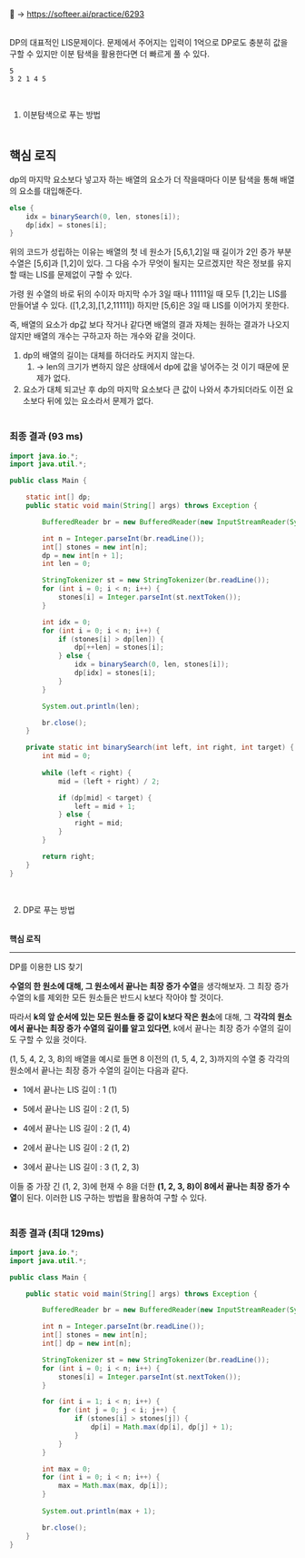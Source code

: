 📌 → https://softeer.ai/practice/6293 <br/><br/>

DP의 대표적인 LIS문제이다. 문제에서 주어지는 입력이 1억으로 DP로도 충분히 값을 구할 수 있지만 이분 탐색을 활용한다면 더 빠르게 풀 수 있다.

```
5
3 2 1 4 5
```

<br/>

1) 이분탐색으로 푸는 방법 <br/><br/>

**핵심 로직**
---

dp의 마지막 요소보다 넣고자 하는 배열의 요소가 더 작을때마다 이분 탐색을 통해 배열의 요소를 대입해준다.

```java
else {
    idx = binarySearch(0, len, stones[i]);
    dp[idx] = stones[i];
}
```

위의 코드가 성립하는 이유는 배열의 첫 네 원소가 [5,6,1,2]일 때 길이가 2인 증가 부분수열은 [5,6]과 [1,2]이 있다. 그 다음 수가 무엇이 될지는 모르겠지만 작은 정보를 유지할 때는 LIS를 문제없이 구할 수 있다. 

가령 원 수열의 바로 뒤의 수이자 마지막 수가 3일 때나 11111일 때 모두 [1,2]는 LIS를 만들어낼 수 있다. ([1,2,3],[1,2,11111]) 하지만 [5,6]은 3일 때 LIS를 이어가지 못한다.

즉, 배열의 요소가 dp값 보다 작거나 같다면 배열의 결과 자체는 원하는 결과가 나오지 않지만 배열의 개수는 구하고자 하는 개수와 같을 것이다.

1. dp의 배열의 길이는 대체를 하더라도 커지지 않는다. 
    1. → len의 크기가 변하지 않은 상태에서 dp에 값을 넣어주는 것 이기 때문에 문제가 없다.
2. 요소가 대체 되고난 후 dp의 마지막 요소보다 큰 값이 나와서 추가되더라도 이전 요소보다 뒤에 있는 요소라서 문제가 없다. <br/><br/>

### 최종 결과 (93 ms)

```java
import java.io.*;
import java.util.*;

public class Main {

    static int[] dp;
    public static void main(String[] args) throws Exception {

        BufferedReader br = new BufferedReader(new InputStreamReader(System.in));

        int n = Integer.parseInt(br.readLine());
        int[] stones = new int[n];
        dp = new int[n + 1];
        int len = 0;

        StringTokenizer st = new StringTokenizer(br.readLine());
        for (int i = 0; i < n; i++) {
            stones[i] = Integer.parseInt(st.nextToken());
        }

        int idx = 0;
        for (int i = 0; i < n; i++) {
            if (stones[i] > dp[len]) {
                dp[++len] = stones[i];
            } else {
                idx = binarySearch(0, len, stones[i]);
                dp[idx] = stones[i];
            }
        }

        System.out.println(len);

        br.close();
    }

    private static int binarySearch(int left, int right, int target) {
        int mid = 0;
        
        while (left < right) {
            mid = (left + right) / 2;

            if (dp[mid] < target) {
                left = mid + 1;
            } else {
                right = mid;
            }
        }

        return right;
    }
}
```

<br/>

2) DP로 푸는 방법 <br/><br/>

**핵심 로직**

---

DP를 이용한 LIS 찾기

**수열의 한 원소에 대해, 그 원소에서 끝나는 최장 증가 수열**을 생각해보자. 그 최장 증가 수열의 k를 제외한 모든 원소들은 반드시 k보다 작아야 할 것이다.

따라서 **k의 앞 순서에 있는 모든 원소들 중 값이 k보다 작은 원소**에 대해, 그 **각각의 원소에서 끝나는 최장 증가 수열의 길이를 알고 있다면**, k에서 끝나는 최장 증가 수열의 길이도 구할 수 있을 것이다.

(1, 5, 4, 2, 3, 8)의 배열을 예시로 들면 8 이전의 (1, 5, 4, 2, 3)까지의 수열 중 각각의 원소에서 끝나는 최장 증가 수열의 길이는 다음과 같다.

- 1에서 끝나는 LIS 길이 : 1 (1)

- 5에서 끝나는 LIS 길이 : 2 (1, 5)

- 4에서 끝나는 LIS 길이 : 2 (1, 4)

- 2에서 끝나는 LIS 길이 : 2 (1, 2)

- 3에서 끝나는 LIS 길이 : 3 (1, 2, 3)

이들 중 가장 긴 (1, 2, 3)에 현재 수 8을 더한 **(1, 2, 3, 8)이 8에서 끝나는 최장 증가 수열**이 된다. 이러한 LIS 구하는 방법을 활용하여 구할 수 있다. <br/><br/>

### 최종 결과 (최대 129ms)

```java
import java.io.*;
import java.util.*;

public class Main {

    public static void main(String[] args) throws Exception {

        BufferedReader br = new BufferedReader(new InputStreamReader(System.in));

        int n = Integer.parseInt(br.readLine());
        int[] stones = new int[n];
        int[] dp = new int[n];

        StringTokenizer st = new StringTokenizer(br.readLine());
        for (int i = 0; i < n; i++) {
            stones[i] = Integer.parseInt(st.nextToken());
        }

        for (int i = 1; i < n; i++) {
            for (int j = 0; j < i; j++) {
                if (stones[i] > stones[j]) {
                    dp[i] = Math.max(dp[i], dp[j] + 1);
                }
            }
        }

        int max = 0;
        for (int i = 0; i < n; i++) {
            max = Math.max(max, dp[i]);
        }
        
        System.out.println(max + 1);

        br.close();
    }
}
```
